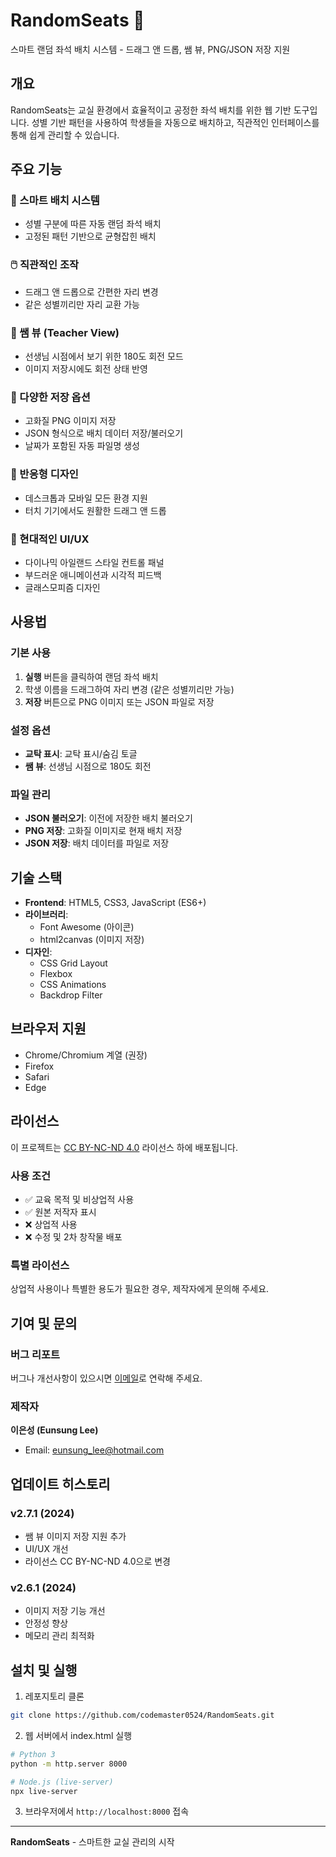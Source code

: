 # RandomSeats 🎯

스마트 랜덤 좌석 배치 시스템 - 드래그 앤 드롭, 쌤 뷰, PNG/JSON 저장 지원

## 개요

RandomSeats는 교실 환경에서 효율적이고 공정한 좌석 배치를 위한 웹 기반 도구입니다. 성별 기반 패턴을 사용하여 학생들을 자동으로 배치하고, 직관적인 인터페이스를 통해 쉽게 관리할 수 있습니다.

## 주요 기능

### 🎲 스마트 배치 시스템
- 성별 구분에 따른 자동 랜덤 좌석 배치
- 고정된 패턴 기반으로 균형잡힌 배치

### 🖱️ 직관적인 조작
- 드래그 앤 드롭으로 간편한 자리 변경
- 같은 성별끼리만 자리 교환 가능

### 🔄 쌤 뷰 (Teacher View)
- 선생님 시점에서 보기 위한 180도 회전 모드
- 이미지 저장시에도 회전 상태 반영

### 💾 다양한 저장 옵션
- 고화질 PNG 이미지 저장
- JSON 형식으로 배치 데이터 저장/불러오기
- 날짜가 포함된 자동 파일명 생성

### 📱 반응형 디자인
- 데스크톱과 모바일 모든 환경 지원
- 터치 기기에서도 원활한 드래그 앤 드롭

### 🎨 현대적인 UI/UX
- 다이나믹 아일랜드 스타일 컨트롤 패널
- 부드러운 애니메이션과 시각적 피드백
- 글래스모피즘 디자인

## 사용법

### 기본 사용
1. **실행** 버튼을 클릭하여 랜덤 좌석 배치
2. 학생 이름을 드래그하여 자리 변경 (같은 성별끼리만 가능)
3. **저장** 버튼으로 PNG 이미지 또는 JSON 파일로 저장

### 설정 옵션
- **교탁 표시**: 교탁 표시/숨김 토글
- **쌤 뷰**: 선생님 시점으로 180도 회전

### 파일 관리
- **JSON 불러오기**: 이전에 저장한 배치 불러오기
- **PNG 저장**: 고화질 이미지로 현재 배치 저장
- **JSON 저장**: 배치 데이터를 파일로 저장

## 기술 스택

- **Frontend**: HTML5, CSS3, JavaScript (ES6+)
- **라이브러리**: 
  - Font Awesome (아이콘)
  - html2canvas (이미지 저장)
- **디자인**: 
  - CSS Grid Layout
  - Flexbox
  - CSS Animations
  - Backdrop Filter

## 브라우저 지원

- Chrome/Chromium 계열 (권장)
- Firefox
- Safari
- Edge

## 라이선스

이 프로젝트는 [CC BY-NC-ND 4.0](https://creativecommons.org/licenses/by-nc-nd/4.0/) 라이선스 하에 배포됩니다.

### 사용 조건
- ✅ 교육 목적 및 비상업적 사용
- ✅ 원본 저작자 표시
- ❌ 상업적 사용
- ❌ 수정 및 2차 창작물 배포

### 특별 라이선스
상업적 사용이나 특별한 용도가 필요한 경우, 제작자에게 문의해 주세요.

## 기여 및 문의

### 버그 리포트
버그나 개선사항이 있으시면 [이메일](mailto:eunsung_lee@hotmail.com)로 연락해 주세요.

### 제작자
**이은성 (Eunsung Lee)**
- Email: eunsung_lee@hotmail.com

## 업데이트 히스토리

### v2.7.1 (2024)
- 쌤 뷰 이미지 저장 지원 추가
- UI/UX 개선
- 라이선스 CC BY-NC-ND 4.0으로 변경

### v2.6.1 (2024)
- 이미지 저장 기능 개선
- 안정성 향상
- 메모리 관리 최적화

## 설치 및 실행

1. 레포지토리 클론
```bash
git clone https://github.com/codemaster0524/RandomSeats.git
```

2. 웹 서버에서 index.html 실행
```bash
# Python 3
python -m http.server 8000

# Node.js (live-server)
npx live-server
```

3. 브라우저에서 `http://localhost:8000` 접속

---

**RandomSeats** - 스마트한 교실 관리의 시작
